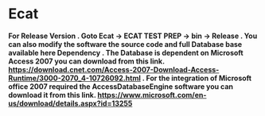 # Ecat

<b> For Release Version 
   . Goto Ecat -> ECAT TEST PREP -> bin -> Release 
   . You can also modify the software the source code and full Database base available here 
<b> Dependency
   . The Database is dependent on Microsoft Access 2007 you can download from this link. https://download.cnet.com/Access-2007-Download-Access-Runtime/3000-2070_4-10726092.html
   . For the integration of Microsoft office 2007 required the AccessDatabaseEngine software you can download it from this link. https://www.microsoft.com/en-us/download/details.aspx?id=13255
  
